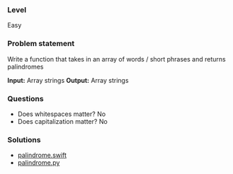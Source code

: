 ### Level
Easy

### Problem statement
Write a function that takes in an array of words / short phrases and returns palindromes

**Input:** Array strings
**Output:** Array strings

### Questions
- Does whitespaces matter? No
- Does capitalization matter? No

### Solutions
- [palindrome.swift](palindrome.swift)
- [palindrome.py](palindrome.py)
